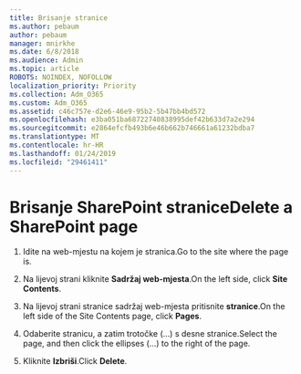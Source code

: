 ```yaml
---
title: Brisanje stranice
ms.author: pebaum
author: pebaum
manager: mnirkhe
ms.date: 6/8/2018
ms.audience: Admin
ms.topic: article
ROBOTS: NOINDEX, NOFOLLOW
localization_priority: Priority
ms.collection: Adm_O365
ms.custom: Adm_O365
ms.assetid: c46c757e-d2e6-46e9-95b2-5b47bb4bd572
ms.openlocfilehash: e3ba051ba68722740838995def42b633d7a2e294
ms.sourcegitcommit: e2864efcfb493b6e46b662b746661a61232bdba7
ms.translationtype: MT
ms.contentlocale: hr-HR
ms.lasthandoff: 01/24/2019
ms.locfileid: "29461411"
---
```

# <a name="delete-a-sharepoint-page"></a><span data-ttu-id="806aa-102">Brisanje SharePoint stranice</span><span class="sxs-lookup"><span data-stu-id="806aa-102">Delete a SharePoint page</span></span>

1. <span data-ttu-id="806aa-103">Idite na web-mjestu na kojem je stranica.</span><span class="sxs-lookup"><span data-stu-id="806aa-103">Go to the site where the page is.</span></span>
    
2. <span data-ttu-id="806aa-104">Na lijevoj strani kliknite **Sadržaj web-mjesta**.</span><span class="sxs-lookup"><span data-stu-id="806aa-104">On the left side, click **Site Contents**.</span></span>
    
3. <span data-ttu-id="806aa-105">Na lijevoj strani stranice sadržaj web-mjesta pritisnite **stranice**.</span><span class="sxs-lookup"><span data-stu-id="806aa-105">On the left side of the Site Contents page, click **Pages**.</span></span>
    
4. <span data-ttu-id="806aa-106">Odaberite stranicu, a zatim trotočke (...) s desne stranice.</span><span class="sxs-lookup"><span data-stu-id="806aa-106">Select the page, and then click the ellipses (...) to the right of the page.</span></span>
    
5. <span data-ttu-id="806aa-107">Kliknite **Izbriši**.</span><span class="sxs-lookup"><span data-stu-id="806aa-107">Click **Delete**.</span></span>
    

